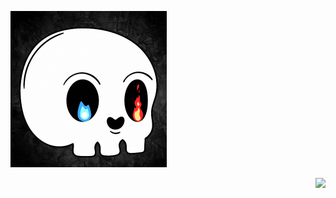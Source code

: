 
<p align="left">
          <img src =https://github.com/Slayer98/Slayer98/blob/main/_main.gif width="250" height="250" > 
  <p align="right">
           <img src =https://github.com/Slayer98/Slayer98/blob/main/src/void.gif height="250"> 
  </p> 
</p>


<!---# Hello --->
